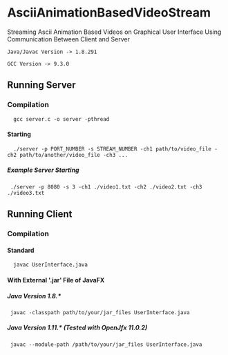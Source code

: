 # AsciiAnimationBasedVideoStream
Streaming Ascii Animation Based Videos on Graphical User Interface Using Communication Between Client and Server

```
Java/Javac Version -> 1.8.291

GCC Version -> 9.3.0
```

## Running Server

### Compilation

```
  gcc server.c -o server -pthread
```

#### Starting

```
  ./server -p PORT_NUMBER -s STREAM_NUMBER -ch1 path/to/video_file -ch2 path/to/another/video_file -ch3 ...
```

##### Example Server Starting

```
 ./server -p 8080 -s 3 -ch1 ./video1.txt -ch2 ./video2.txt -ch3 ./video3.txt
```

## Running Client

### Compilation

#### Standard
```
  javac UserInterface.java
```

#### With External '.jar' File of JavaFX

##### Java Version 1.8.*
```
 javac -classpath path/to/your/jar_files UserInterface.java
```
##### Java Version 1.11.* (Tested with OpenJfx 11.0.2)
```
 javac --module-path /path/to/your/jar_files UserInterface.java
```

